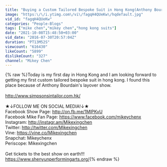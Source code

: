 ```yaml
---
title: "Buying a Custom Tailored Bespoke Suit in Hong Kong(Anthony Bourdain Recommended)"
image: "https:\/\/i.ytimg.com\/vi\/fagqH4QUeKw\/hqdefault.jpg"
vid_id: "fagqH4QUeKw"
categories: "People-Blogs"
tags: ["mike chen","mikey chen","hong kong suits"]
date: "2021-10-08T15:48:50+03:00"
vid_date: "2016-07-30T20:57:04Z"
duration: "PT13M52S"
viewcount: "616430"
likeCount: "5899"
dislikeCount: "327"
channel: "Mikey Chen"
---
```

{% raw %}Today is my first day in Hong Kong and I am looking forward to getting my first custom tailored bespoke suit in hong kong. I found this place because of Anthony Bourdain's layover show.<br /><br /><a rel="nofollow" target="blank" href="http://www.simpsonsintailor.com.hk/">http://www.simpsonsintailor.com.hk/</a><br /><br />★↓FOLLOW ME ON SOCIAL MEDIA!↓★<br />Facebook Show Page: <a rel="nofollow" target="blank" href="http://on.fb.me/1MlPKvU">http://on.fb.me/1MlPKvU</a><br />Facebook Mike Fan Page: <a rel="nofollow" target="blank" href="https://www.facebook.com/mikeychenx">https://www.facebook.com/mikeychenx</a><br />Instagram: <a rel="nofollow" target="blank" href="http://instagr.am/Mikexingchen">http://instagr.am/Mikexingchen</a><br />Twitter: <a rel="nofollow" target="blank" href="http://twitter.com/Mikexingchen">http://twitter.com/Mikexingchen</a><br />Vine: <a rel="nofollow" target="blank" href="https://vine.co/Mikexingchen">https://vine.co/Mikexingchen</a><br />Snapchat: Mikeychenx<br />Periscope: Mikexingchen<br /><br />Get tickets to the best show on earth!!!<br /><a rel="nofollow" target="blank" href="https://www.shenyunperformingarts.org/">https://www.shenyunperformingarts.org/</a>{% endraw %}
